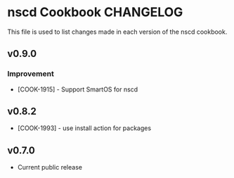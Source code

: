 nscd Cookbook CHANGELOG
=======================
This file is used to list changes made in each version of the nscd cookbook.

v0.9.0
------
### Improvement
- [COOK-1915] - Support SmartOS for nscd

v0.8.2
------
- [COOK-1993] - use install action for packages

v0.7.0
------
- Current public release
